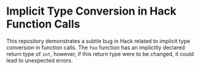 # Implicit Type Conversion in Hack Function Calls

This repository demonstrates a subtle bug in Hack related to implicit type conversion in function calls. The `foo` function has an implicitly declared return type of `int`, however, if this return type were to be changed, it could lead to unexpected errors.